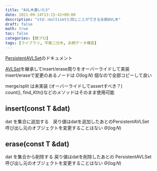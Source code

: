 ```yaml
---
title: "AVL木書いた3"
date: 2021-09-14T13:15:41+09:00
description: "std::multisetと同じことができる永続AVL木"
draft: false
math: true
toc: false
categories: [競プロ]
tags: [ライブラリ, 平衡二分木, 永続データ構造]
---
```


[PersistentAVLSet](https://toyama1710.github.io/cpp_library/bbst/persistent_avl_set.hpp)のドキュメント

[AVLSet](https://blog.toyama1710.net/posts/2021/09/02/avl/)を継承してinsert/erase周りをオーバーライドして実装\
insert/eraseで変更のあるノードは $O(\log N)$ 個なので全部コピーして良い

merge/split は未実装 (オーバーライドしてassertすべき？)\
count(), find_Kth()などのメソッドはそのまま使用可能

## insert(const T &dat)
dat を集合に追加する　戻り値はdatを追加したあとのPersistentAVLSet\
呼び出し元のオブジェクトを変更することはない $\Theta (\log N)$

## erase(const T &dat)
dat を集合から削除する 戻り値はdatを削除したあとの PersistentAVLSet\
呼び出し元のオブジェクトを変更することはない $\Theta (\log N)$

